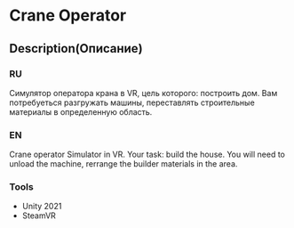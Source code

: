 # Crane Operator
## Description(Описание)
### RU
Симулятор оператора крана в VR, цель которого: построить дом. Вам потребуеться разгружать машины, переставлять строительные материалы в определенную область.

### EN
Crane operator Simulator in VR. Your task: build the house. You will need to unload the machine, rerrange the builder materials in the area.

### Tools
- Unity 2021
- SteamVR
